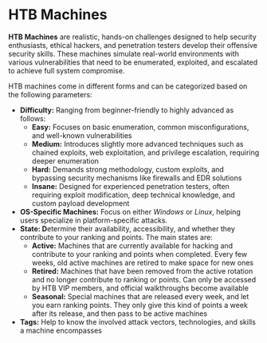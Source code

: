 # HTB Machines

**HTB Machines** are realistic, hands-on challenges designed to help security enthusiasts, ethical hackers, and penetration testers develop their offensive security skills. These machines simulate real-world environments with various vulnerabilities that need to be enumerated, exploited, and escalated to achieve full system compromise.

HTB machines come in different forms and can be categorized based on the following parameters:

* **Difficulty:** Ranging from beginner-friendly to highly advanced as follows:
  * **Easy:** Focuses on basic enumeration, common misconfigurations, and well-known vulnerabilities
  * **Medium:** Introduces slightly more advanced techniques such as chained exploits, web exploitation, and privilege escalation, requiring deeper enumeration
  * **Hard:** Demands strong methodology, custom exploits, and bypassing security mechanisms like firewalls and EDR solutions
  * **Insane:** Designed for experienced penetration testers, often requiring exploit modification, deep technical knowledge, and custom payload development
* **OS-Specific Machines:** Focus on either _Windows_ or _Linux_, helping users specialize in platform-specific attacks.
* **State: D**etermine their availability, accessibility, and whether they contribute to your ranking and points. The main states are:
  * **Active:** Machines that are currently available for hacking and contribute to your ranking and points when completed. Every few weeks, old active machines are retired to make space for new ones
  * **Retired:** Machines that have been removed from the active rotation and no longer contribute to ranking or points. Can only be accessed by HTB VIP members, and official walkthroughs become available
  * **Seasonal:** Special machines that are released every week, and let you earn ranking points. They only give this kind of points a week after its release, and then pass to be active machines
* **Tags:** Help to know the involved attack vectors, technologies, and skills a machine encompasses
